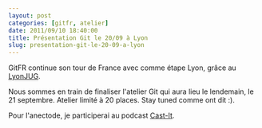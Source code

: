 ```yaml
---
layout: post
categories: [gitfr, atelier]
date: 2011/09/10 18:40:00
title: Présentation Git le 20/09 à Lyon
slug: presentation-git-le-20-09-a-lyon
---
```


GitFR continue son tour de France avec comme étape Lyon, grâce au
[LyonJUG](http://www.lyonjug.org/evenements/git).

Nous sommes en train de finaliser l'atelier Git qui aura lieu le lendemain, le
21 septembre. Atelier limité à 20 places. Stay tuned comme ont dit :).

Pour l'anectode, je participerai au podcast [Cast-It](http://www.cast-it.fr/).
